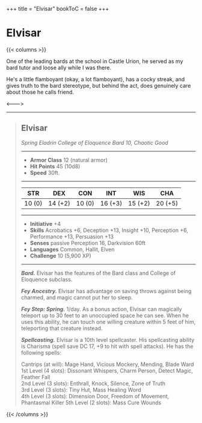 +++
title = "Elvisar"
bookToC = false
+++

# Elvisar

{{< columns >}}

One of the leading bards at the school in Castle Urion, he served as my bard tutor and loose ally while I was there.

He's a little flamboyant (okay, a lot flamboyant), has a cocky streak, and gives truth to the bard stereotype, but behind the act, does genuinely care about those he calls friend.

<--->

<div class="phb">

___
> ## Elvisar
> *Spring Eladrin College of Eloquence Bard 10, Chaotic Good*
> ___
> - **Armor Class** 12 (natural armor)
> - **Hit Points** 45 (10d8)
> - **Speed** 30ft.
>___
>|STR|DEX|CON|INT|WIS|CHA|
>|:---:|:---:|:---:|:---:|:---:|:---:|
>|10 (0)|14 (+2)|10 (0)|16 (+3)|15 (+2)|20 (+5)|
>___
> - **Initiative** +4
> - **Skills** Acrobatics +6, Deception +13, Insight +10, Perception +6, Performance +13, Persuasion +13
> - **Senses** passive Perception 16, Darkvision 60ft
> - **Languages** Common, Hallit, Elven
> - **Challenge** 10 (5,900 XP)
> ___
> ***Bard.*** Elvisar has the features of the Bard class and College of Eloquence subclass.
>
> ***Fey Ancestry.*** Elvisar has advantage on saving throws against being charmed, and magic cannot put her to sleep.
>
> ***Fey Step: Spring.*** 1/day. As a bonus action, Elvisar can magically teleport up to 30 feet to an unoccupied space he can see. When he uses this ability, he can touch one willing creature within 5 feet of him, teleporting that creature instead.
>
> ***Spellcasting.*** Elvisar is a 10th level spellcaster. His spellcasting ability is Charisma (spell save DC 17, +9 to hit with spell attacks). He has the following spells:
>
> Cantrips (at will): Mage Hand, Vicious Mockery, Mending, Blade Ward<br>
> 1st Level (4 slots): Dissonant Whispers, Charm Person, Detect Magic, Feather Fall<br>
> 2nd Level (3 slots): Enthrall, Knock, Silence, Zone of Truth<br>
> 3rd Level (3 slots): Tiny Hut, Mass Healing Word<br>
> 4th Level (3 slots): Dimension Door, Freedom of Movement, Phantasmal Killer
> 5th Level (2 slots): Mass Cure Wounds
>

</div>

{{< /columns >}}
